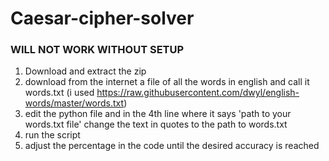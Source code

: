# Caesar-cipher-solver

### WILL NOT WORK WITHOUT SETUP

1. Download and extract the zip
2. download from the internet a file of all the words in english and call it words.txt (i used https://raw.githubusercontent.com/dwyl/english-words/master/words.txt)
3. edit the python file and in the 4th line where it says 'path to your words.txt file' change the text in quotes to the path to words.txt
4. run the script
5. adjust the percentage in the code until the desired accuracy is reached
